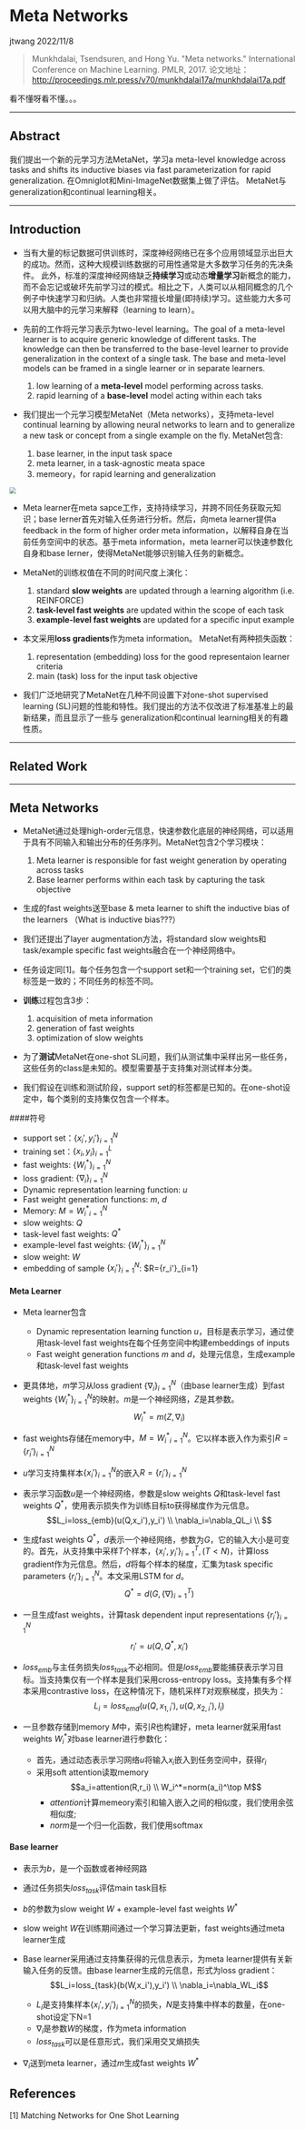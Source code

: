 # Meta Networks

jtwang  2022/11/8

> Munkhdalai, Tsendsuren, and Hong Yu. "Meta networks." International Conference on Machine Learning. PMLR, 2017.
> 论文地址：http://proceedings.mlr.press/v70/munkhdalai17a/munkhdalai17a.pdf


看不懂呀看不懂。。。

---
## Abstract
我们提出一个新的元学习方法MetaNet，学习a meta-level knowledge across tasks and shifts its inductive biases via fast parameterization for rapid generalization. 
在Omniglot和Mini-ImageNet数据集上做了评估。
MetaNet与generalization和continual learning相关。

---
## Introduction
- 当有大量的标记数据可供训练时，深度神经网络已在多个应用领域显示出巨大的成功。然而，这种大规模训练数据的可用性通常是大多数学习任务的先决条件。
此外，标准的深度神经网络缺乏**持续学习**或动态**增量学习**新概念的能力，而不会忘记或破坏先前学习过的模式。相比之下，人类可以从相同概念的几个例子中快速学习和归纳。人类也非常擅长增量(即持续)学习。这些能力大多可以用大脑中的元学习来解释（learning to learn）。


- 先前的工作将元学习表示为two-level learning。The goal of a meta-level learner is to acquire generic knowledge of different tasks. The knowledge can then be transferred to the base-level learner to provide generalization in the context of a single task. The base and meta-level models can be framed in a single learner or in separate learners.
  1. low learning of a **meta-level** model performing across tasks.
  2. rapid learning of a **base-level** model acting within each taks


- 我们提出一个元学习模型MetaNet（Meta networks），支持meta-level continual learning by allowing neural networks to learn and to generalize a new task or concept from a single example on the fly. MetaNet包含:
  1. base learner, in the input task space
  2. meta learner, in a task-agnostic meata space
  3. memeory，for rapid learning and generalization


 <img src="fig/MetaNet/MetaNet_1.png" style="zoom:70%;" />

- Meta learner在meta sapce工作，支持持续学习，并跨不同任务获取元知识；base lerner首先对输入任务进行分析。然后，向meta learner提供a feedback in the form of higher order meta information，以解释自身在当前任务空间中的状态。基于meta information，meta learner可以快速参数化自身和base lerner，使得MetaNet能够识别输入任务的新概念。

- MetaNet的训练权值在不同的时间尺度上演化：
    1. standard **slow weights** are updated through a learning algorithm (i.e. REINFORCE)
    2. **task-level fast weights** are updated within the scope of each task
    3. **example-level fast weights** are updated for a specific input example


- 本文采用**loss gradients**作为meta information。 MetaNet有两种损失函数：
  1. representation (embedding) loss for the good representaion learner criteria
  2. main (task) loss for the input task objective

- 我们广泛地研究了MetaNet在几种不同设置下对one-shot supervised learning (SL)问题的性能和特性。我们提出的方法不仅改进了标准基准上的最新结果，而且显示了一些与 generalization和continual learning相关的有趣性质。


---
## Related Work


---
## Meta Networks
- MetaNet通过处理high-order元信息，快速参数化底层的神经网络，可以适用于具有不同输入和输出分布的任务序列。MetaNet包含2个学习模块：
  1. Meta learner is responsible for fast weight generation by operating across tasks
  2. Base learner performs within each task by capturing the task objective


- 生成的fast weights送至base & meta learner to shift the inductive bias of the learners （What is inductive bias???）


- 我们还提出了layer augmentation方法，将standard slow weights和task/example specific fast weights融合在一个神经网络中。


- 任务设定同[1]。每个任务包含一个support set和一个training set，它们的类标签是一致的；不同任务的标签不同。


- **训练**过程包含3步：
  1. acquisition of meta information
  2. generation of fast weights
  3. optimization of slow weights


- 为了**测试**MetaNet在one-shot SL问题，我们从测试集中采样出另一些任务，这些任务的class是未知的。模型需要基于支持集对测试样本分类。
- 我们假设在训练和测试阶段，support set的标签都是已知的。在one-shot设定中，每个类别的支持集仅包含一个样本。


####符号
- support set：$\{x_i',y_i'\}_{i=1}^N$
- training set：$\{x_i,y_i\}_{i=1}^L$
- fast weights: $\{W_i^*\}_{i=1}^N$
- loss gradient: $\{\nabla_i\}_{i=1}^N$
- Dynamic representation learning function: $u$
- Fast weight generation functions: $m$, $d$
- Memory: $M={W_i^*}_{i=1}^N$
- slow weights: $Q$
- task-level fast weights: $Q^*$
- example-level fast weights: $\{W_i^*\}_{i=1}^N$
- slow weight: $W$
- embedding of sample $\{x_i'\}_{i=1}^N$: $R=\{r_i'\}_{i=1}

#### Meta Learner
- Meta learner包含
  - Dynamic representation learning function $u$，目标是表示学习，通过使用task-level fast weights在每个任务空间中构建embeddings of inputs
  - Fast weight generation functions $m$ and $d$，处理元信息，生成example和task-level fast weights

- 更具体地，$m$学习从loss gradient $\{\nabla_i\}_{i=1}^N$（由base learner生成）到fast weights $\{W_i^*\}_{i=1}^N$的映射。$m$是一个神经网络，$Z$是其参数。
$$W_i^*=m(Z,\nabla_i)$$


- fast weights存储在memory中，$M={W_i^*}_{i=1}^N$。它以样本嵌入作为索引$R=\{r_i'\}_{i=1}^N$


- $u$学习支持集样本$\{x_i'\}_{i=1}^N$的嵌入$R=\{r_i'\}_{i=1}^N$
- 表示学习函数$u$是一个神经网络，参数是slow weights $Q$和task-level fast weights $Q^*$，使用表示损失作为训练目标to获得梯度作为元信息。
$$L_i=loss_{emb}(u(Q,x_i'),y_i') \\
\nabla_i=\nabla_QL_i \\
$$

- 生成fast weights $Q^*$，$d$表示一个神经网络，参数为$G$，它的输入大小是可变的。首先，从支持集中采样$T$个样本，$\{x_i',y_i'\}_{i=1}^T, (T<N)$，计算loss gradient作为元信息。然后，$d$将每个样本的梯度，汇集为task specific parameters $\{r_i'\}_{i=1}^N$。本文采用LSTM for $d$。
$$Q^*=d(G,\{\nabla\}_{i=1}^T)$$

- 一旦生成fast weights，计算task dependent input representations $\{r_i'\}_{i=1}^N$
$$r_i'=u(Q,Q^*,x_i')$$

- $loss_{emb}$与主任务损失$loss_{task}$不必相同。但是$loss_{emb}$要能捕获表示学习目标。当支持集仅有一个样本是我们采用cross-entropy loss。支持集有多个样本采用contrastive loss，在这种情况下，随机采样$T$对观察梯度，损失为：
$$L_i=loss_{emd}(u(Q,x_{1,i}'), u(Q,x_{2,i}'), l_i)$$


- 一旦参数存储到memory $M$中，索引$R$也构建好，meta learner就采用fast weights $W_i^*$对base learner进行参数化：
  - 首先，通过动态表示学习网络$u$将输入$x_i$嵌入到任务空间中，获得$r_i$
  - 采用soft attention读取memory
  $$a_i=attention(R,r_i) \\
  W_i^*=norm(a_i)^\top M$$
    - $attention$计算memeory索引和输入嵌入之间的相似度，我们使用余弦相似度;
    - $norm$是一个归一化函数，我们使用softmax



#### Base learner

- 表示为$b$，是一个函数或者神经网路
- 通过任务损失$loss_{task}$评估main task目标
- $b$的参数为slow weight $W$ + example-level fast weights $W^*$
- slow weight $W$在训练期间通过一个学习算法更新，fast weights通过meta learner生成
- Base learner采用通过支持集获得的元信息表示，为meta learner提供有关新输入任务的反馈。由base learner生成的元信息，形式为loss gradient：
  $$L_i=loss_{task}(b(W,x_i'),y_i') \\
  \nabla_i=\nabla_WL_i$$
    - $L_i$是支持集样本$\{x_i',y_i'\}_{i=1}^N$的损失，$N$是支持集中样本的数量，在one-shot设定下N=1
    - $\nabla_i$是参数$W$的梯度，作为meta information
    - $loss_{task}$可以是任意形式，我们采用交叉熵损失

- $\nabla_i$送到meta learner，通过$m$生成fast weights $W^*$


## References
[1] Matching Networks for One Shot Learning